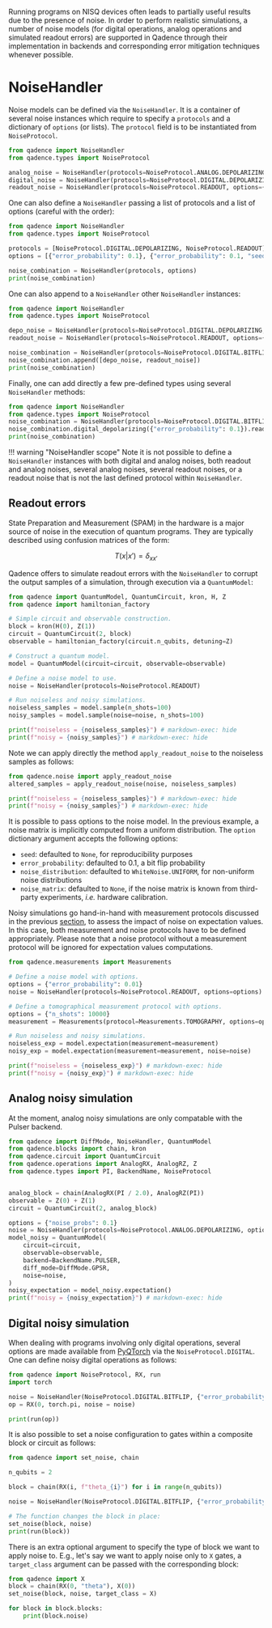Running programs on NISQ devices often leads to partially useful results due to the presence of noise.
In order to perform realistic simulations, a number of noise models (for digital operations, analog operations and simulated readout errors) are supported in Qadence through their implementation in backends and
corresponding error mitigation techniques whenever possible.

# NoiseHandler

Noise models can be defined via the `NoiseHandler`. It is a container of several noise instances which require to specify a `protocols` and
a dictionary of `options` (or lists). The `protocol` field is to be instantiated from `NoiseProtocol`.

```python exec="on" source="material-block" session="noise" result="json"
from qadence import NoiseHandler
from qadence.types import NoiseProtocol

analog_noise = NoiseHandler(protocols=NoiseProtocol.ANALOG.DEPOLARIZING, options={"noise_probs": 0.1})
digital_noise = NoiseHandler(protocols=NoiseProtocol.DIGITAL.DEPOLARIZING, options={"error_probability": 0.1})
readout_noise = NoiseHandler(protocols=NoiseProtocol.READOUT, options={"error_probability": 0.1, "seed": 0})
```

One can also define a `NoiseHandler` passing a list of protocols and a list of options (careful with the order):

```python exec="on" source="material-block" session="noise" result="json"
from qadence import NoiseHandler
from qadence.types import NoiseProtocol

protocols = [NoiseProtocol.DIGITAL.DEPOLARIZING, NoiseProtocol.READOUT]
options = [{"error_probability": 0.1}, {"error_probability": 0.1, "seed": 0}]

noise_combination = NoiseHandler(protocols, options)
print(noise_combination)
```

One can also append to a `NoiseHandler` other `NoiseHandler` instances:

```python exec="on" source="material-block" session="noise" result="json"
from qadence import NoiseHandler
from qadence.types import NoiseProtocol

depo_noise = NoiseHandler(protocols=NoiseProtocol.DIGITAL.DEPOLARIZING, options={"error_probability": 0.1})
readout_noise = NoiseHandler(protocols=NoiseProtocol.READOUT, options={"error_probability": 0.1, "seed": 0})

noise_combination = NoiseHandler(protocols=NoiseProtocol.DIGITAL.BITFLIP, options={"error_probability": 0.1})
noise_combination.append([depo_noise, readout_noise])
print(noise_combination)
```

Finally, one can add directly a few pre-defined types using several `NoiseHandler` methods:

```python exec="on" source="material-block" session="noise" result="json"
from qadence import NoiseHandler
from qadence.types import NoiseProtocol
noise_combination = NoiseHandler(protocols=NoiseProtocol.DIGITAL.BITFLIP, options={"error_probability": 0.1})
noise_combination.digital_depolarizing({"error_probability": 0.1}).readout({"error_probability": 0.1, "seed": 0})
print(noise_combination)
```

!!! warning "NoiseHandler scope"
    Note it is not possible to define a `NoiseHandler` instances with both digital and analog noises, both readout and analog noises, several analog noises, several readout noises, or a readout noise that is not the last defined protocol within `NoiseHandler`.

## Readout errors

State Preparation and Measurement (SPAM) in the hardware is a major source of noise in the execution of
quantum programs. They are typically described using confusion matrices of the form:

$$
T(x|x')=\delta_{xx'}
$$


Qadence offers to simulate readout errors with the `NoiseHandler` to corrupt the output
samples of a simulation, through execution via a `QuantumModel`:

```python exec="on" source="material-block" session="noise" result="json"
from qadence import QuantumModel, QuantumCircuit, kron, H, Z
from qadence import hamiltonian_factory

# Simple circuit and observable construction.
block = kron(H(0), Z(1))
circuit = QuantumCircuit(2, block)
observable = hamiltonian_factory(circuit.n_qubits, detuning=Z)

# Construct a quantum model.
model = QuantumModel(circuit=circuit, observable=observable)

# Define a noise model to use.
noise = NoiseHandler(protocols=NoiseProtocol.READOUT)

# Run noiseless and noisy simulations.
noiseless_samples = model.sample(n_shots=100)
noisy_samples = model.sample(noise=noise, n_shots=100)

print(f"noiseless = {noiseless_samples}") # markdown-exec: hide
print(f"noisy = {noisy_samples}") # markdown-exec: hide
```

Note we can apply directly the method `apply_readout_noise` to the noiseless samples as follows:

```python exec="on" source="material-block" session="noise" result="json"
from qadence.noise import apply_readout_noise
altered_samples = apply_readout_noise(noise, noiseless_samples)

print(f"noiseless = {noiseless_samples}") # markdown-exec: hide
print(f"noisy = {noisy_samples}") # markdown-exec: hide
```

It is possible to pass options to the noise model. In the previous example, a noise matrix is implicitly computed from a
uniform distribution. The `option` dictionary argument accepts the following options:

- `seed`: defaulted to `None`, for reproducibility purposes
- `error_probability`: defaulted to 0.1, a bit flip probability
- `noise_distribution`: defaulted to `WhiteNoise.UNIFORM`, for non-uniform noise distributions
- `noise_matrix`: defaulted to `None`, if the noise matrix is known from third-party experiments, _i.e._ hardware calibration.

Noisy simulations go hand-in-hand with measurement protocols discussed in the previous [section](measurements.md), to assess the impact of noise on expectation values. In this case, both measurement and noise protocols have to be defined appropriately. Please note that a noise protocol without a measurement protocol will be ignored for expectation values computations.


```python exec="on" source="material-block" session="noise" result="json"
from qadence.measurements import Measurements

# Define a noise model with options.
options = {"error_probability": 0.01}
noise = NoiseHandler(protocols=NoiseProtocol.READOUT, options=options)

# Define a tomographical measurement protocol with options.
options = {"n_shots": 10000}
measurement = Measurements(protocol=Measurements.TOMOGRAPHY, options=options)

# Run noiseless and noisy simulations.
noiseless_exp = model.expectation(measurement=measurement)
noisy_exp = model.expectation(measurement=measurement, noise=noise)

print(f"noiseless = {noiseless_exp}") # markdown-exec: hide
print(f"noisy = {noisy_exp}") # markdown-exec: hide
```

## Analog noisy simulation

At the moment, analog noisy simulations are only compatable with the Pulser backend.
```python exec="on" source="material-block" session="noise" result="json"
from qadence import DiffMode, NoiseHandler, QuantumModel
from qadence.blocks import chain, kron
from qadence.circuit import QuantumCircuit
from qadence.operations import AnalogRX, AnalogRZ, Z
from qadence.types import PI, BackendName, NoiseProtocol


analog_block = chain(AnalogRX(PI / 2.0), AnalogRZ(PI))
observable = Z(0) + Z(1)
circuit = QuantumCircuit(2, analog_block)

options = {"noise_probs": 0.1}
noise = NoiseHandler(protocols=NoiseProtocol.ANALOG.DEPOLARIZING, options=options)
model_noisy = QuantumModel(
    circuit=circuit,
    observable=observable,
    backend=BackendName.PULSER,
    diff_mode=DiffMode.GPSR,
    noise=noise,
)
noisy_expectation = model_noisy.expectation()
print(f"noisy = {noisy_expectation}") # markdown-exec: hide
```


## Digital noisy simulation

When dealing with programs involving only digital operations, several options are made available from [PyQTorch](https://pasqal-io.github.io/pyqtorch/latest/noise/) via the `NoiseProtocol.DIGITAL`. One can define noisy digital operations as follows:

```python exec="on" source="material-block" session="noise" result="json"
from qadence import NoiseProtocol, RX, run
import torch

noise = NoiseHandler(NoiseProtocol.DIGITAL.BITFLIP, {"error_probability": 0.2})
op = RX(0, torch.pi, noise = noise)

print(run(op))
```

It is also possible to set a noise configuration to gates within a composite block or circuit as follows:

```python exec="on" source="material-block" session="noise" result="json"
from qadence import set_noise, chain

n_qubits = 2

block = chain(RX(i, f"theta_{i}") for i in range(n_qubits))

noise = NoiseHandler(NoiseProtocol.DIGITAL.BITFLIP, {"error_probability": 0.1})

# The function changes the block in place:
set_noise(block, noise)
print(run(block))
```

There is an extra optional argument to specify the type of block we want to apply noise to. E.g., let's say we want to apply noise only to `X` gates, a `target_class` argument can be passed with the corresponding block:

```python exec="on" source="material-block" session="noise" result="json"
from qadence import X
block = chain(RX(0, "theta"), X(0))
set_noise(block, noise, target_class = X)

for block in block.blocks:
    print(block.noise)
```
